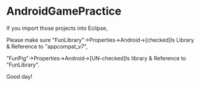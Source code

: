 AndroidGamePractice
===================
If you import those projects into Eclipse, 

Please make sure "FunLibrary"->Properties->Android->[checked]Is Library & Reference to "appcompat_v7",

"FunPig"->Properties->Android->[UN-checked]Is Iibrary & Reference to "FunLibrary".

Good day!
